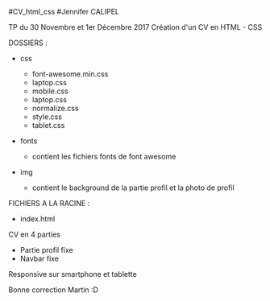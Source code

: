 #CV_html_css
#Jennifer CALIPEL

TP du 30 Novembre et 1er Décembre 2017
Création d'un CV en HTML - CSS

DOSSIERS :
  + css
    - font-awesome.min.css
    - laptop.css
    - mobile.css
    - laptop.css
    - normalize.css
    - style.css
    - tablet.css
  
  + fonts
    - contient les fichiers fonts de font awesome
    
  + img
    - contient le background de la partie profil et la photo de profil
    
FICHIERS A LA RACINE :
  + index.html
 
 
CV en 4 parties
  + Partie profil fixe
  + Navbar fixe
  
Responsive sur smartphone et tablette



Bonne correction Martin :D


